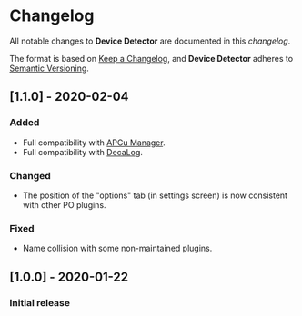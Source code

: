 # Changelog
All notable changes to **Device Detector** are documented in this *changelog*.

The format is based on [Keep a Changelog](https://keepachangelog.com/en/1.0.0/), and **Device Detector** adheres to [Semantic Versioning](https://semver.org/spec/v2.0.0.html).

## [1.1.0] - 2020-02-04
### Added
- Full compatibility with [APCu Manager](https://wordpress.org/plugins/apcu-manager/).
- Full compatibility with [DecaLog](https://wordpress.org/plugins/decalog/).
### Changed
- The position of the "options" tab (in settings screen) is now consistent with other PO plugins. 
### Fixed
- Name collision with some non-maintained plugins. 

## [1.0.0] - 2020-01-22
### Initial release